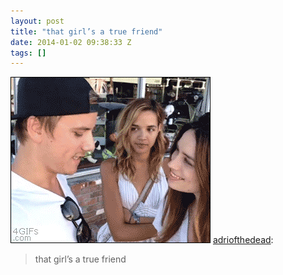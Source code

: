 ```yaml
---
layout: post
title: "that girl’s a true friend"
date: 2014-01-02 09:38:33 Z
tags: []
---
```

![](/media/2014/01/71950891482.gif)
[adriofthedead](http://adriofthedead.tumblr.com/post/63848965359/that-girls-a-true-friend):

> that girl’s a true friend
